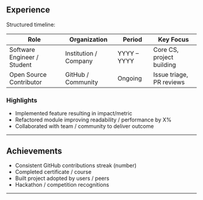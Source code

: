 <!-- Experience Section -->
## **Experience**
Structured timeline:

| Role | Organization | Period | Key Focus |
|------|--------------|--------|-----------|
| Software Engineer / Student | Institution / Company | YYYY – YYYY | Core CS, project building |
| Open Source Contributor | GitHub / Community | Ongoing | Issue triage, PR reviews |

### Highlights
- Implemented feature resulting in impact/metric
- Refactored module improving readability / performance by X%
- Collaborated with team / community to deliver outcome

---

## **Achievements**
- Consistent GitHub contributions streak (number)  
- Completed certificate / course  
- Built project adopted by users / peers  
- Hackathon / competition recognitions  



---